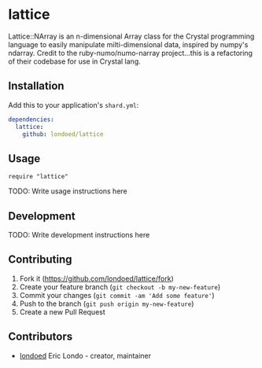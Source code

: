 # lattice

Lattice::NArray is an n-dimensional Array class for the Crystal programming language to easily manipulate milti-dimensional data, inspired by numpy's ndarray. Credit to the ruby-numo/numo-narray project...this is a refactoring of their codebase for use in Crystal lang.

## Installation

Add this to your application's `shard.yml`:

```yaml
dependencies:
  lattice:
    github: londoed/lattice
```

## Usage

```crystal
require "lattice"
```

TODO: Write usage instructions here

## Development

TODO: Write development instructions here

## Contributing

1. Fork it (<https://github.com/londoed/lattice/fork>)
2. Create your feature branch (`git checkout -b my-new-feature`)
3. Commit your changes (`git commit -am 'Add some feature'`)
4. Push to the branch (`git push origin my-new-feature`)
5. Create a new Pull Request

## Contributors

- [londoed](https://github.com/londoed) Eric Londo - creator, maintainer
